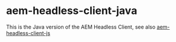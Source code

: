 # aem-headless-client-java

This is the Java version of the AEM Headless Client, see also [aem-headless-client-js](https://github.com/adobe/aem-headless-client-js)
